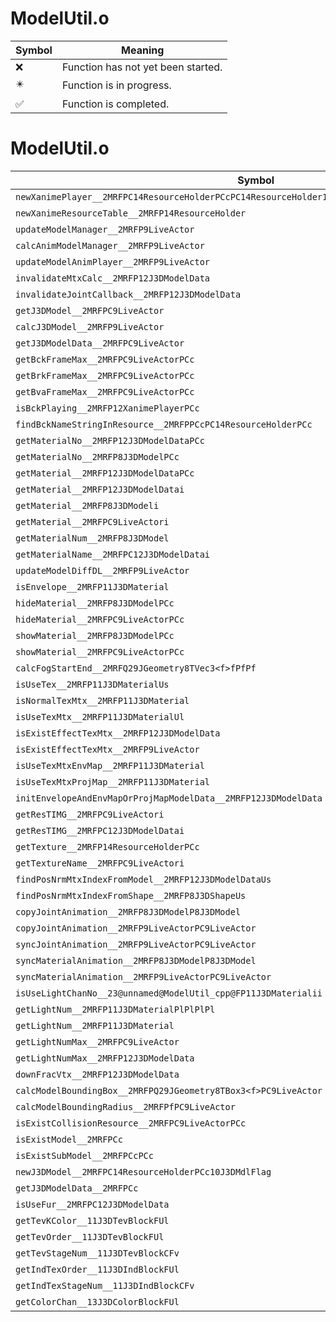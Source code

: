 # ModelUtil.o
| Symbol | Meaning 
| ------------- | ------------- 
| :x: | Function has not yet been started. 
| :eight_pointed_black_star: | Function is in progress. 
| :white_check_mark: | Function is completed. 


# ModelUtil.o
| Symbol | Decompiled? |
| ------------- | ------------- |
| `newXanimePlayer__2MRFPC14ResourceHolderPCcPC14ResourceHolder10J3DMdlFlagP19XanimeResourceTable` | :x: |
| `newXanimeResourceTable__2MRFP14ResourceHolder` | :x: |
| `updateModelManager__2MRFP9LiveActor` | :x: |
| `calcAnimModelManager__2MRFP9LiveActor` | :x: |
| `updateModelAnimPlayer__2MRFP9LiveActor` | :x: |
| `invalidateMtxCalc__2MRFP12J3DModelData` | :x: |
| `invalidateJointCallback__2MRFP12J3DModelData` | :x: |
| `getJ3DModel__2MRFPC9LiveActor` | :x: |
| `calcJ3DModel__2MRFP9LiveActor` | :x: |
| `getJ3DModelData__2MRFPC9LiveActor` | :x: |
| `getBckFrameMax__2MRFPC9LiveActorPCc` | :x: |
| `getBrkFrameMax__2MRFPC9LiveActorPCc` | :x: |
| `getBvaFrameMax__2MRFPC9LiveActorPCc` | :x: |
| `isBckPlaying__2MRFP12XanimePlayerPCc` | :x: |
| `findBckNameStringInResource__2MRFPPCcPC14ResourceHolderPCc` | :x: |
| `getMaterialNo__2MRFP12J3DModelDataPCc` | :white_check_mark: |
| `getMaterialNo__2MRFP8J3DModelPCc` | :white_check_mark: |
| `getMaterial__2MRFP12J3DModelDataPCc` | :white_check_mark: |
| `getMaterial__2MRFP12J3DModelDatai` | :white_check_mark: |
| `getMaterial__2MRFP8J3DModeli` | :white_check_mark: |
| `getMaterial__2MRFPC9LiveActori` | :x: |
| `getMaterialNum__2MRFP8J3DModel` | :white_check_mark: |
| `getMaterialName__2MRFPC12J3DModelDatai` | :x: |
| `updateModelDiffDL__2MRFP9LiveActor` | :x: |
| `isEnvelope__2MRFP11J3DMaterial` | :x: |
| `hideMaterial__2MRFP8J3DModelPCc` | :x: |
| `hideMaterial__2MRFPC9LiveActorPCc` | :x: |
| `showMaterial__2MRFP8J3DModelPCc` | :x: |
| `showMaterial__2MRFPC9LiveActorPCc` | :x: |
| `calcFogStartEnd__2MRFQ29JGeometry8TVec3<f>fPfPf` | :x: |
| `isUseTex__2MRFP11J3DMaterialUs` | :x: |
| `isNormalTexMtx__2MRFP11J3DMaterial` | :x: |
| `isUseTexMtx__2MRFP11J3DMaterialUl` | :x: |
| `isExistEffectTexMtx__2MRFP12J3DModelData` | :x: |
| `isExistEffectTexMtx__2MRFP9LiveActor` | :x: |
| `isUseTexMtxEnvMap__2MRFP11J3DMaterial` | :x: |
| `isUseTexMtxProjMap__2MRFP11J3DMaterial` | :x: |
| `initEnvelopeAndEnvMapOrProjMapModelData__2MRFP12J3DModelData` | :x: |
| `getResTIMG__2MRFPC9LiveActori` | :x: |
| `getResTIMG__2MRFPC12J3DModelDatai` | :x: |
| `getTexture__2MRFP14ResourceHolderPCc` | :x: |
| `getTextureName__2MRFPC9LiveActori` | :x: |
| `findPosNrmMtxIndexFromModel__2MRFP12J3DModelDataUs` | :x: |
| `findPosNrmMtxIndexFromShape__2MRFP8J3DShapeUs` | :x: |
| `copyJointAnimation__2MRFP8J3DModelP8J3DModel` | :x: |
| `copyJointAnimation__2MRFP9LiveActorPC9LiveActor` | :x: |
| `syncJointAnimation__2MRFP9LiveActorPC9LiveActor` | :x: |
| `syncMaterialAnimation__2MRFP8J3DModelP8J3DModel` | :x: |
| `syncMaterialAnimation__2MRFP9LiveActorPC9LiveActor` | :x: |
| `isUseLightChanNo__23@unnamed@ModelUtil_cpp@FP11J3DMaterialii` | :x: |
| `getLightNum__2MRFP11J3DMaterialPlPlPlPl` | :x: |
| `getLightNum__2MRFP11J3DMaterial` | :x: |
| `getLightNumMax__2MRFPC9LiveActor` | :x: |
| `getLightNumMax__2MRFP12J3DModelData` | :x: |
| `downFracVtx__2MRFP12J3DModelData` | :x: |
| `calcModelBoundingBox__2MRFPQ29JGeometry8TBox3<f>PC9LiveActor` | :x: |
| `calcModelBoundingRadius__2MRFPfPC9LiveActor` | :x: |
| `isExistCollisionResource__2MRFPC9LiveActorPCc` | :x: |
| `isExistModel__2MRFPCc` | :x: |
| `isExistSubModel__2MRFPCcPCc` | :x: |
| `newJ3DModel__2MRFPC14ResourceHolderPCc10J3DMdlFlag` | :x: |
| `getJ3DModelData__2MRFPCc` | :x: |
| `isUseFur__2MRFPC12J3DModelData` | :x: |
| `getTevKColor__11J3DTevBlockFUl` | :x: |
| `getTevOrder__11J3DTevBlockFUl` | :x: |
| `getTevStageNum__11J3DTevBlockCFv` | :x: |
| `getIndTexOrder__11J3DIndBlockFUl` | :x: |
| `getIndTexStageNum__11J3DIndBlockCFv` | :x: |
| `getColorChan__13J3DColorBlockFUl` | :x: |
